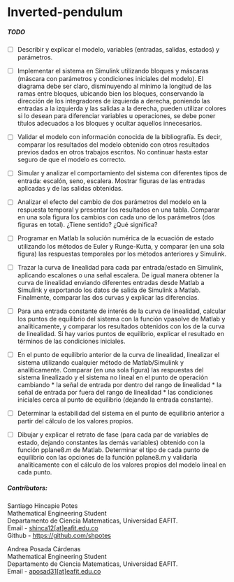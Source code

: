 # Inverted-pendulum

##### TODO
  - [ ] Describir y explicar el modelo, variables (entradas, salidas, estados) y parámetros.
  - [ ] Implementar el sistema en Simulink utilizando bloques y máscaras (máscara con parámetros
        y condiciones iniciales del modelo). El diagrama debe ser claro, disminuyendo al mínimo la
        longitud de las ramas entre bloques, ubicando bien los bloques, conservando la dirección
        de los integradores de izquierda a derecha, poniendo las entradas a la izquierda y las salidas
        a la derecha, pueden utilizar colores si lo desean para diferenciar variables u operaciones,
        se debe poner títulos adecuados a los bloques y ocultar aquellos innecesarios.
  - [ ] Validar el modelo con información conocida de la bibliografía. Es decir, comparar los
        resultados del modelo obtenido con otros resultados previos dados en otros trabajos
        escritos. No continuar hasta estar seguro de que el modelo es correcto.
  - [ ] Simular y analizar el comportamiento del sistema con diferentes tipos de entrada: escalón,
        seno, escalera. Mostrar figuras de las entradas aplicadas y de las salidas obtenidas.
  - [ ] Analizar el efecto del cambio de dos parámetros del modelo en la respuesta temporal y
        presentar los resultados en una tabla. Comparar en una sola figura los cambios con cada
        uno de los parámetros (dos figuras en total). ¿Tiene sentido? ¿Qué significa?
  - [ ] Programar en Matlab la solución numérica de la ecuación de estado utilizando los métodos
        de Euler y Runge-Kutta, y comparar (en una sola figura) las respuestas temporales por los
        métodos anteriores y Simulink.
  - [ ] Trazar la curva de linealidad para cada par entrada/estado en Simulink, aplicando escalones
        o una señal escalera. De igual manera obtener la curva de linealidad enviando diferentes
        entradas desde Matlab a Simulink y exportando los datos de salida de Simulink a Matlab.
        Finalmente, comparar las dos curvas y explicar las diferencias.
  - [ ] Para una entrada constante de interés de la curva de linealidad, calcular los puntos de
        equilibrio del sistema con la función vpasolve de Matlab y analíticamente, y comparar los
        resultados obtenidos con los de la curva de linealidad. Si hay varios puntos de equilibrio,
        explicar el resultado en términos de las condiciones iniciales.
  - [ ] En el punto de equilibrio anterior de la curva de linealidad, linealizar el sistema utilizando
        cualquier método de Matlab/Simulink y analíticamente. Comparar (en una sola figura) las
        respuestas del sistema linealizado y el sistema no lineal en el punto de operación cambiando
        * la señal de entrada por dentro del rango de linealidad
        * la señal de entrada por fuera del rango de linealidad
        * las condiciones iniciales cerca al punto de equilibrio (dejando la entrada constante).

  - [ ] Determinar la estabilidad del sistema en el punto de equilibrio anterior a partir del cálculo
        de los valores propios.
  - [ ] Dibujar y explicar el retrato de fase (para cada par de variables de estado, dejando
        constantes las demás variables) obtenido con la función pplane8.m de Matlab. Determinar
        el tipo de cada punto de equilibrio con las opciones de la función pplane8.m y validarla
        analíticamente con el cálculo de los valores propios del modelo lineal en cada punto.


##### Contributors:

Santiago Hincapie Potes<br>
Mathematical Engineering Student<br>
Departamento de Ciencia Matematicas, Universidad EAFIT.<br>
Email - [shinca12[at]eafit.edu.co](mailto:shinca12@eafit.edu.co)<br>
Github - https://github.com/shpotes

Andrea Posada Cárdenas<br>
Mathematical Engineering Student<br>
Departamento de Ciencia Matematicas, Universidad EAFIT.<br>
Email - [aposad31[at]eafit.edu.co](mailto:aposad31@eafit.edu.co)<br>
